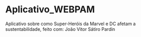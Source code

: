 # Aplicativo_WEBPAM
Aplicativo sobre como Super-Heróis da Marvel e DC afetam a sustentabilidade, feito com: João Vitor Sátiro Pardin
